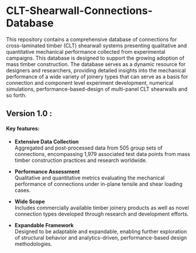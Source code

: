 # CLT-Shearwall-Connections-Database
This repository contains a comprehensive database of connections for cross-laminated timber (CLT) shearwall systems presenting qualitative and quantitative mechanical performance collected from experimental campaigns. This database is designed to support the growing adoption of mass timber construction. The database serves as a dynamic resource for designers and researchers, providing detailed insights into the mechanical performance of a wide variety of joinery types that can serve as a basis for connection and component level experiment development, numerical simulations, performance-based-design of multi-panel CLT shearwalls and so forth. 

## Version 1.0 : 
#### Key features:
- **Extensive Data Collection**  
  Aggregated and post-processed data from 505 group sets of connections, encompassing 1,979 associated test data points from mass timber construction practices and research worldwide.

- **Performance Assessment**  
  Qualitative and quantitative metrics evaluating the mechanical performance of connections under in-plane tensile and shear loading cases.

- **Wide Scope**  
  Includes commercially available timber joinery products as well as novel connection types developed through research and development efforts.

- **Expandable Framework**  
  Designed to be adaptable and expandable, enabling further exploration of structural behavior and analytics-driven, performance-based design methodologies.
